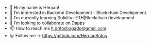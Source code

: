 - 👋 Hi my name is Hernan! 
- 👀 I’m interested in Backend Development - Blockchain Development
- 🌱 I’m currently learning Solidity- ETH|Blockchain development
- 💞️ I’m looking to collaborate on Dapps 
- 📫 How to reach me h.britosbogado@gmail.com
- 💻 Follow me -> https://github.com/HernanBritos 
<!---👨‍ 
HernanBritosBogado/HernanBritosBogado is a ✨ special ✨ repository because its `README.md` (this file) appears on your GitHub profile.
You can click the Preview link to take a look at your changes.
--->
